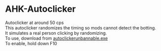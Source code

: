 # AHK-Autoclicker
Autoclicker at around 50 cps
<br>This autoclicker randomizes the timing so mods cannot detect the botting. <br> It simulates a real person clicking by randomizing. <br>To use, download from <a href="https://github.com/patrickzhou1234/AHK-Autoclicker/blob/main/autoclickerunbannable.exe?raw=true">autoclickerunbannable.exe</a>
<br>To enable, hold down F10
